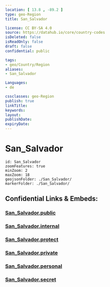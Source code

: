 ```yaml
---
location: [ 13.8 , -89.2 ] 
type: geo-Region
title: San_Salvador

license: CC BY-SA 4.0
source: https://datahub.io/core/country-codes
isDeleted: false
isReadOnly: false
draft: false
confidential: public

tags:
- geo/Country/Region
aliases:
- San_Salvador

Languages:
- de

cssclasses: geo-Region
publish: true
linkTitle: 
keywords: 
layout: 
publishDate: 
expiryDate: 
---
```


# San_Salvador

```leaflet
id: San_Salvador
zoomFeatures: true 
minZoom: 2 
maxZoom: 18
geojsonFolder: ./San_Salvador/
markerFolder: ./San_Salvador/
```


## Confidential Links & Embeds: 

### [San_Salvador.public](/_public/\Earth\Continent\America~Central\El_Salvador\Departments~El_SalvadorSan_Salvador.public.md) 

### [San_Salvador.internal](/_internal/\Earth\Continent\America~Central\El_Salvador\Departments~El_SalvadorSan_Salvador.internal.md) 

### [San_Salvador.protect](/_protect/\Earth\Continent\America~Central\El_Salvador\Departments~El_SalvadorSan_Salvador.protect.md) 

### [San_Salvador.private](/_private/\Earth\Continent\America~Central\El_Salvador\Departments~El_SalvadorSan_Salvador.private.md) 

### [San_Salvador.personal](/_personal/\Earth\Continent\America~Central\El_Salvador\Departments~El_SalvadorSan_Salvador.personal.md) 

### [San_Salvador.secret](/_secret/\Earth\Continent\America~Central\El_Salvador\Departments~El_SalvadorSan_Salvador.secret.md)

